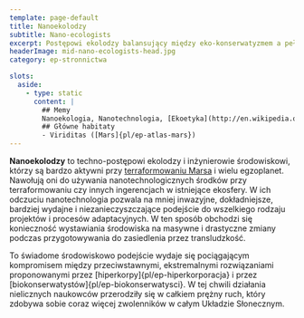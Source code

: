 ```yaml
---
template: page-default
title: Nanoekolodzy
subtitle: Nano-ecologists
excerpt: Postępowi ekolodzy balansujący między eko-konserwatyzmem a pełnoskalowym terraformingiem
headerImage: mid-nano-ecologists-head.jpg
category: ep-stronnictwa

slots:
  aside:
    - type: static
      content: |
        ## Memy
        Nanoekologia, Nanotechnologia, [Ekoetyka](http://en.wikipedia.org/wiki/Environmental_ethics), [Technoprogresywizm](http://en.wikipedia.org/wiki/Techno-progressivism)
        ## Główne habitaty
        - Viriditas ([Mars]{pl/ep-atlas-mars})
---
```

**Nanoekolodzy** to techno-postępowi ekolodzy i inżynierowie środowiskowi, którzy są bardzo aktywni przy [terraformowaniu Marsa](http://en.wikipedia.org/wiki/Terraforming_of_Mars) i wielu egzoplanet. Nawołują oni do używania nanotechnologicznych środków przy terraformowaniu czy innych ingerencjach w istniejące ekosfery. W ich odczuciu nanotechnologia pozwala na mniej inwazyjne, dokładniejsze, bardziej wydajne i niezanieczyszczające podejście do wszelkiego rodzaju projektów i procesów adaptacyjnych. W ten sposób obchodzi się konieczność wystawiania środowiska na masywne i drastyczne zmiany podczas przygotowywania do zasiedlenia przez transludzkość.

To świadome środowiskowo podejście wydaje się pociągającym kompromisem między przeciwstawnymi, ekstremalnymi rozwiązaniami proponowanymi przez [hiperkorpy]{pl/ep-hiperkorporacja} i przez [biokonserwatystów]{pl/ep-biokonserwatysci}. W tej chwili działania nielicznych naukowców przerodziły się w całkiem prężny ruch, który zdobywa sobie coraz więcej zwolenników w całym Układzie Słonecznym.
